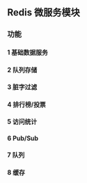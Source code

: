 ## Redis 微服务模块

### 功能

#### 1 基础数据服务

#### 2 队列存储

#### 3 脏字过滤

#### 4 排行榜/投票

#### 5 访问统计

#### 6 Pub/Sub

#### 7 队列

#### 8 缓存
